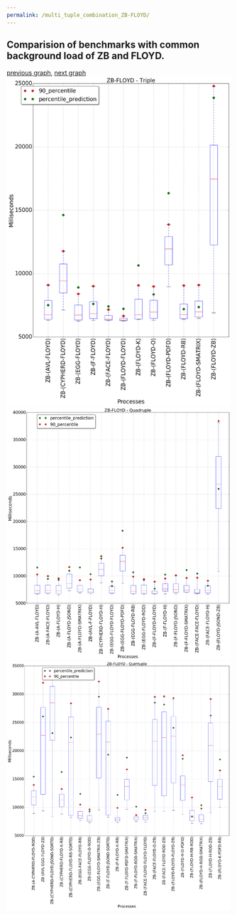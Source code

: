 ```yaml
---
permalink: /multi_tuple_combination_ZB-FLOYD/
---
```



## Comparision of benchmarks with common background load of ZB and FLOYD.

[previous graph](../multi_tuple_combination_ZB-FACE/), [next graph](../multi_tuple_combination_ZB-F/)
![graph figure](./images/triple/ZB/ZB-FLOYD_box.png)![graph figure](./images/quadruple/ZB/ZB-FLOYD_box.png)![graph figure](./images/quintuple/ZB/ZB-FLOYD_box.png)